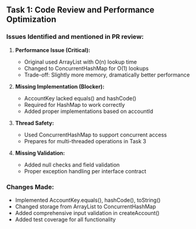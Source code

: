 ## Task 1: Code Review and Performance Optimization

### Issues Identified and mentioned in PR review:

1. **Performance Issue (Critical):**
    - Original used ArrayList with O(n) lookup time
    - Changed to ConcurrentHashMap for O(1) lookups
    - Trade-off: Slightly more memory, dramatically better performance

2. **Missing Implementation (Blocker):**
    - AccountKey lacked equals() and hashCode()
    - Required for HashMap to work correctly
    - Added proper implementations based on accountId

3. **Thread Safety:**
    - Used ConcurrentHashMap to support concurrent access
    - Prepares for multi-threaded operations in Task 3

4. **Missing Validation:**
    - Added null checks and field validation
    - Proper exception handling per interface contract

### Changes Made:
- Implemented AccountKey.equals(), hashCode(), toString()
- Changed storage from ArrayList to ConcurrentHashMap
- Added comprehensive input validation in createAccount()
- Added test coverage for all functionality